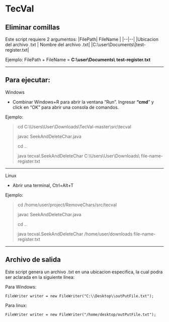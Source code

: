 # TecVal


## Eliminar comillas

Este script requiere 2 argumentos:
|FilePath| FileName |
|--|--|
|Ubicacion del archivo .txt  |  Nombre del archivo .txt|
|C:\\user\\Documents\\|test-register.txt|

Ejemplo:
FilePath + FileName = **C:\\user\\Documents\\** **test-register.txt**
_________

## Para ejecutar: 

Windows
- Combinar Windows+R para abrir la ventana “Run”. Ingresar **“cmd**” y click en “OK” para abrir una consola de comandos.

Ejemplo:

> cd C:\Users\User\Downloads\TecVal-master\src\tecval
> 
> javac SeekAndDeleteChar.java
> 
> cd ..
> 
> java tecval.SeekAndDeleteChar C:\Users\User\Downloads\ file-name-register.txt
---------
Linux
- Abrir una terminal, Ctrl+Alt+T

Ejemplo:

> cd /home/user/project/RemoveChars/src/tecval
> 
> javac SeekAndDeleteChar.java
> 
> cd ..
> 
> java tecval.SeekAndDeleteChar /home/user/downloads file-name-register.txt
_________

## Archivo de salida
Este script genera un archivo .txt en una ubicacion especifica, la cual podra ser aclarada en la siguiente linea: 

Para Windows:

    FileWriter writer = new FileWriter("C:\\Desktop\\outPutFile.txt");

Para linux:

    FileWriter writer = new FileWriter("/home/desktop/outPutFile.txt");
